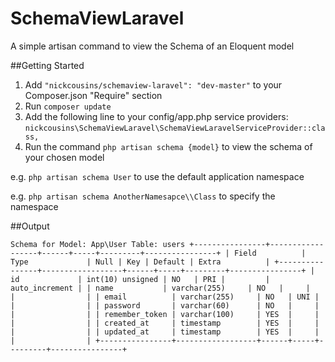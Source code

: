 # SchemaViewLaravel
A simple artisan command to view the Schema of an Eloquent model

##Getting Started

1. Add `"nickcousins/schemaview-laravel": "dev-master"` to your Composer.json "Require" section
2. Run `composer update`
3. Add the following line to your config/app.php service providers:
   `nickcousins\SchemaViewLaravel\SchemaViewLaravelServiceProvider::class,`
4. Run the command `php artisan schema {model}` to view the schema of your chosen model

e.g.  `php artisan schema User`
to use the default application namespace

e.g.  `php artisan schema AnotherNamesapce\\Class`
to specify the namespace

##Output

`Schema for Model: App\User
 Table: users
 +----------------+------------------+------+-----+---------+----------------+
 | Field          | Type             | Null | Key | Default | Extra          |
 +----------------+------------------+------+-----+---------+----------------+
 | id             | int(10) unsigned | NO   | PRI |         | auto_increment |
 | name           | varchar(255)     | NO   |     |         |                |
 | email          | varchar(255)     | NO   | UNI |         |                |
 | password       | varchar(60)      | NO   |     |         |                |
 | remember_token | varchar(100)     | YES  |     |         |                |
 | created_at     | timestamp        | YES  |     |         |                |
 | updated_at     | timestamp        | YES  |     |         |                |
 +----------------+------------------+------+-----+---------+----------------+`